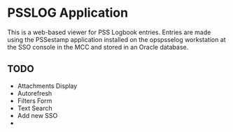 # PSSLOG Application
This is a web-based viewer for PSS Logbook entries.  Entries are made using the PSSestamp application installed on
the opspsselog workstation at the SSO console in the MCC and stored in an Oracle database.

## TODO
 - Attachments Display
 - Autorefresh
 - Filters Form
 - Text Search 
 - Add new SSO
 - 
